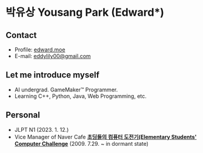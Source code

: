 # 박유상 Yousang Park (Edward*)

## Contact
- Profile: [edward.moe](https://edward.moe/)
- E-mail: eddylily00@gmail.com


## Let me introduce myself
- AI undergrad. GameMaker™ Programmer.
- Learning C++, Python, Java, Web Programming, etc.


## Personal
- JLPT N1 (2023. 1. 12.)
- Vice Manager of Naver Cafe **[초딩들의 컴퓨터 도전기(Elementary Students' Computer Challenge](https://cafe.naver.com/sangbinkids)** (2009. 7.29. ~ in dormant state)
